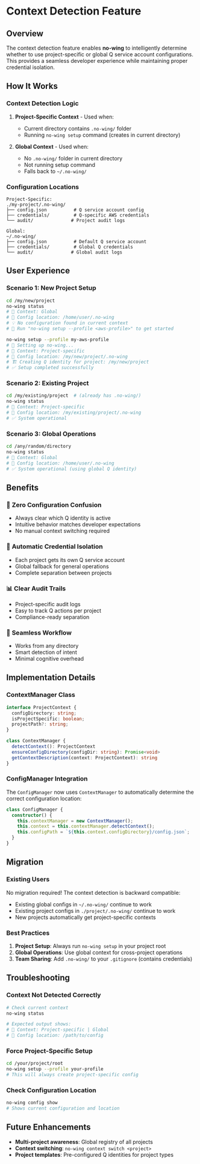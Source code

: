 # Context Detection Feature

## Overview

The context detection feature enables **no-wing** to intelligently determine whether to use project-specific or global Q service account configurations. This provides a seamless developer experience while maintaining proper credential isolation.

## How It Works

### Context Detection Logic

1. **Project-Specific Context** - Used when:
   - Current directory contains `.no-wing/` folder
   - Running `no-wing setup` command (creates in current directory)

2. **Global Context** - Used when:
   - No `.no-wing/` folder in current directory
   - Not running setup command
   - Falls back to `~/.no-wing/`

### Configuration Locations

```
Project-Specific:
./my-project/.no-wing/
├── config.json          # Q service account config
├── credentials/         # Q-specific AWS credentials  
└── audit/              # Project audit logs

Global:
~/.no-wing/
├── config.json          # Default Q service account
├── credentials/         # Global Q credentials
└── audit/              # Global audit logs
```

## User Experience

### Scenario 1: New Project Setup

```bash
cd /my/new/project
no-wing status
# 📍 Context: Global
# 📂 Config location: /home/user/.no-wing
# 💡 No configuration found in current context
# 🚀 Run "no-wing setup --profile <aws-profile>" to get started

no-wing setup --profile my-aws-profile
# 🚀 Setting up no-wing...
# 📍 Context: Project-specific  
# 📂 Config location: /my/new/project/.no-wing
# 🏗️ Creating Q identity for project: /my/new/project
# ✅ Setup completed successfully
```

### Scenario 2: Existing Project

```bash
cd /my/existing/project  # (already has .no-wing/)
no-wing status
# 📍 Context: Project-specific
# 📂 Config location: /my/existing/project/.no-wing
# ✅ System operational
```

### Scenario 3: Global Operations

```bash
cd /any/random/directory
no-wing status
# 📍 Context: Global
# 📂 Config location: /home/user/.no-wing
# ✅ System operational (using global Q identity)
```

## Benefits

### 🎯 **Zero Configuration Confusion**
- Always clear which Q identity is active
- Intuitive behavior matches developer expectations
- No manual context switching required

### 🔐 **Automatic Credential Isolation**
- Each project gets its own Q service account
- Global fallback for general operations
- Complete separation between projects

### 📊 **Clear Audit Trails**
- Project-specific audit logs
- Easy to track Q actions per project
- Compliance-ready separation

### 🚀 **Seamless Workflow**
- Works from any directory
- Smart detection of intent
- Minimal cognitive overhead

## Implementation Details

### ContextManager Class

```typescript
interface ProjectContext {
  configDirectory: string;
  isProjectSpecific: boolean;
  projectPath?: string;
}

class ContextManager {
  detectContext(): ProjectContext
  ensureConfigDirectory(configDir: string): Promise<void>
  getContextDescription(context: ProjectContext): string
}
```

### ConfigManager Integration

The `ConfigManager` now uses `ContextManager` to automatically determine the correct configuration location:

```typescript
class ConfigManager {
  constructor() {
    this.contextManager = new ContextManager();
    this.context = this.contextManager.detectContext();
    this.configPath = `${this.context.configDirectory}/config.json`;
  }
}
```

## Migration

### Existing Users

No migration required! The context detection is backward compatible:

- Existing global configs in `~/.no-wing/` continue to work
- Existing project configs in `./project/.no-wing/` continue to work
- New projects automatically get project-specific contexts

### Best Practices

1. **Project Setup**: Always run `no-wing setup` in your project root
2. **Global Operations**: Use global context for cross-project operations
3. **Team Sharing**: Add `.no-wing/` to your `.gitignore` (contains credentials)

## Troubleshooting

### Context Not Detected Correctly

```bash
# Check current context
no-wing status

# Expected output shows:
# 📍 Context: Project-specific | Global
# 📂 Config location: /path/to/config
```

### Force Project-Specific Setup

```bash
cd /your/project/root
no-wing setup --profile your-profile
# This will always create project-specific config
```

### Check Configuration Location

```bash
no-wing config show
# Shows current configuration and location
```

## Future Enhancements

- **Multi-project awareness**: Global registry of all projects
- **Context switching**: `no-wing context switch <project>`
- **Project templates**: Pre-configured Q identities for project types
